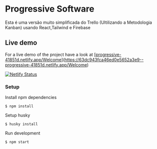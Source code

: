 # Progressive Software

Esta é uma versão muito simplificada do Trello (Ultilizando a Metodologia Kanban) usando React,Tailwind e Firebase

## Live demo

For a live demo of the project have a look at [[progressive-41851d.netlify.app/Welcome](https://progressive-41851d.netlify.app/Welcome)](https://63dc943fca46ed0e5652a3e9--progressive-41851d.netlify.app/Welcome)

[![Netlify Status](https://api.netlify.com/api/v1/badges/46c2a8d5-2959-4a48-a05c-0356994232f1/deploy-status)](https://app.netlify.com/sites/progressive-41851d/deploys)

### Setup

Install npm dependencies

```
$ npm install
```

Setup husky

```
$ husky install
```

Run development

```
$ npm start
```

